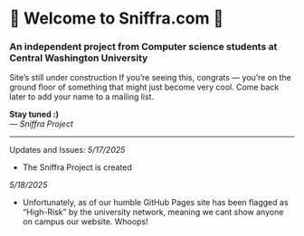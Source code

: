# 🚧 Welcome to Sniffra.com 🚧  
### An independent project from Computer science students at Central Washington University

Site’s still under construction
If you’re seeing this, congrats — you’re on the ground floor of something that might just become very cool.
Come back later to add your name to a mailing list.

**Stay tuned :)**  
— *Sniffra Project*


---
Updates and Issues:
*5/17/2025*
- The Sniffra Project is created

*5/18/2025*
- Unfortunately, as of our humble GitHub Pages site has been flagged as “High-Risk” by the university network, meaning we cant show anyone on campus our website. Whoops!  


